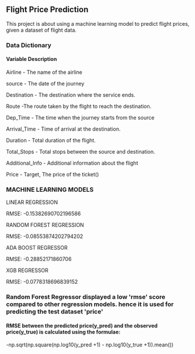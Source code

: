 ## Flight Price Prediction

This project is about using a machine learning model to predict flight prices, given a dataset of flight data.

### Data Dictionary

#### Variable	Description

Airline	- The name of the airline

source -	The date of the journey

Destination -	The destination where the service ends.

Route -The route taken by the flight to reach the destination.

Dep_Time -	The time when the journey starts from the source

Arrival_Time -	Time of arrival at the destination.

Duration -	Total duration of the flight.

Total_Stops -	Total stops between the source and destination.

Additional_Info -	Additional information about the flight

Price -	Target, The price of the ticket()

### MACHINE LEARNING MODELS

 LINEAR REGRESSION

RMSE: -0.15382690702196586

RANDOM FOREST REGRESSION

RMSE: -0.08553874202794202

ADA BOOST REGRESSOR

RMSE: -0.28852171860706

XGB REGRESSOR

RMSE: -0.0778318696839152

### Random Forest Regressor displayed a low 'rmse' score compared to other regression models. hence it is used for predicting the test dataset 'price'



#### RMSE between the predicted price(y_pred) and the observed price(y_true) is calculated using the formulae:

-np.sqrt(np.square(np.log10(y_pred +1) - np.log10(y_true +1)).mean())
